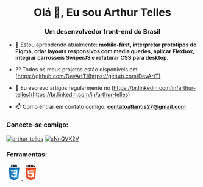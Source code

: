 ## <h1 align="center">Olá 👋, Eu sou Arthur Telles</h1>
<h3 align="center">Um desenvolvedor front-end do Brasil</h3>

- 🌱 Estou aprendendo atualmente: **mobile-first, interpretar protótipos do Figma, criar layouts responsivos com media queries, aplicar Flexbox, integrar carrosséis SwiperJS e refaturar CSS para desktop.**

- ⁇ Todos os meus projetos estão disponíveis em [https://github.com/DevArtT](https://github.com/DevArtT)

- 📝 Eu escrevo artigos regularmente no [https://br.linkedin.com/in/arthur-telles](https://br.linkedin.com/in/arthur-telles)

- 📫 Como entrar em contato comigo: **contatoatlantis27@gmail.com**

<h3 align="left">Conecte-se comigo:</h3>
<p align="esquerda">
<a href="https://linkedin.com/in/arthur-telles" target="blank"><img align="center" src="https://raw.githubusercontent.com/rahuldkjain/github-profile-readme-generator/master/src/images/icons/Social/linked-in-alt.svg" alt="arthur-telles" height="30" width="40" /></a>
<a href="https://discord.gg/xNnQVX2V" target="blank"><img align="center" src="https://raw.githubusercontent.com/rahuldkjain/github-profile-readme-generator/master/src/images/icons/Social/discord.svg" alt="xNnQVX2V" height="30" width="40" /></a>
</p>

<h3 align="left">Ferramentas:</h3>
<p align="esquerda"> <a href="https://www.w3schools.com/css/" target="_blank" rel="noreferrer"> <img src="https://raw.githubusercontent.com/devicons/devicon/master/icons/css3/css3-original-wordmark.svg" alt="css3" width="40" height="40"/> </a> <a href="https://www.w3.org/html/" target="_blank" rel="noreferrer"> <img src="https://raw.githubusercontent.com/devicons/devicon/master/icons/html5/html5-original-wordmark.svg" alt="html5" width="40" height="40"/> </a> </p>
